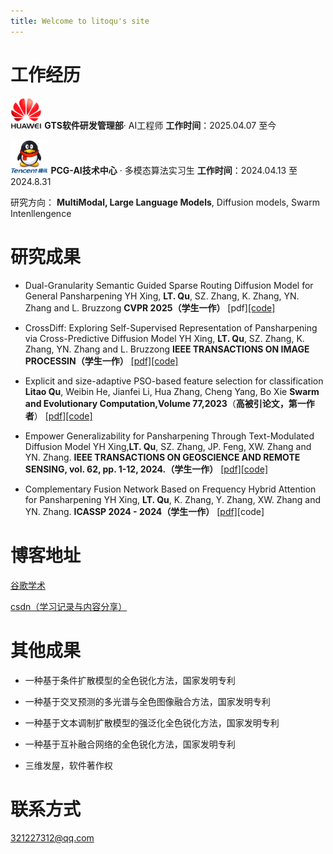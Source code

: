 ```yaml
---
title: Welcome to litoqu's site
---
```


# 工作经历

<img src="Huawei-Logo-2006-2018.png" width="10%" height="10%" /> **GTS软件研发管理部**· AI工程师  **工作时间**：2025.04.07 至今

<img src="R.jpg" width="12%" height="10%" /> **PCG-AI技术中心** · 多模态算法实习生  **工作时间**：2024.04.13 至 2024.8.31

研究方向： **MultiModal, Large Language Models**, Diffusion models, Swarm Intenllengence

# 研究成果
- Dual-Granularity Semantic Guided Sparse Routing Diffusion Model for General Pansharpening
  YH Xing, **LT. Qu**, SZ. Zhang, K. Zhang, YN. Zhang and L. Bruzzong
  **CVPR 2025（学生一作）**
  [pdf][\[code\]](https://github.com/codgodtao/SGDiff)

 - CrossDiff: Exploring Self-Supervised Representation of Pansharpening via Cross-Predictive Diffusion Model
    YH Xing, **LT. Qu**, SZ. Zhang, K. Zhang, YN. Zhang and L. Bruzzong
    **IEEE TRANSACTIONS ON IMAGE PROCESSIN（学生一作）**
    [\[pdf\]](https://ieeexplore.ieee.org/document/10685062)[\[code\]](https://github.com/codgodtao/CrossDiff)

- Explicit and size-adaptive PSO-based feature selection for classification
  **Litao Qu**, Weibin He, Jianfei Li, Hua Zhang, Cheng Yang, Bo Xie
  **Swarm and Evolutionary Computation,Volume 77,2023**（**高被引论文，第一作者**）
  [\[pdf\]](https://www.sciencedirect.com/science/article/abs/pii/S2210650223000238)[[code]](https://github.com/codgodtao/ESAPSO)

- Empower Generalizability for Pansharpening Through Text-Modulated Diffusion Model
YH Xing,**LT. Qu**, SZ. Zhang, JP. Feng, XW. Zhang and YN. Zhang.
**IEEE TRANSACTIONS ON GEOSCIENCE AND REMOTE SENSING, vol. 62, pp. 1-12, 2024.（学生一作）**
  [\[pdf\]](https://ieeexplore.ieee.org/document/10613790)[\[code\]](https://github.com/codgodtao/TMDiff)

- Complementary Fusion Network Based on Frequency Hybrid Attention for Pansharpening
  YH Xing, **LT. Qu**, K. Zhang, Y. Zhang, XW. Zhang and YN. Zhang.
  **ICASSP 2024 - 2024（学生一作）**
  [\[pdf\]](https://ieeexplore.ieee.org/abstract/document/10446416)[code]

# 博客地址
[谷歌学术](https://scholar.google.com.hk/citations?user=zfAwcIkAAAAJ&hl=zh-CN)

[csdn（学习记录与内容分享）](https://blog.csdn.net/python_vb?spm=1011.2415.3001.5343)

# 其他成果
- 一种基于条件扩散模型的全色锐化方法，国家发明专利

- 一种基于交叉预测的多光谱与全色图像融合方法，国家发明专利

- 一种基于文本调制扩散模型的强泛化全色锐化方法，国家发明专利

- 一种基于互补融合网络的全色锐化方法，国家发明专利

- 三维发屋，软件著作权

# 联系方式
321227312@qq.com
